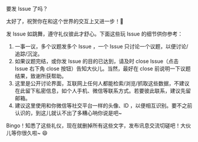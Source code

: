 要发 Issue 了吗？

太好了，祝贺你在和这个世界的交互上又进一步！🎉 

发 Issue 如跳舞，遵守礼仪彼此才舒心。下面这些玩 Issue 的细节供你参考：

1. 一事一议，多个议题发多个 Issue ，一个 Issue 只讨论一个议题，以便讨论/追踪/沉淀。
2. 如果议题完结，或你发 Issue 的目的已达到，请及时 close Issue（点击 Issue 右下角 close 按钮）告知大伙儿。当然，最好在 close 前说明一下议题结果，致谢所获帮助。
3. 这里是公开讨论界面，互联网上任何人都能检索/浏览/抓取这些数据，不建议在此留下私密信息，如个人手机、微信等联系方式。若要彼此联系，建议先留邮箱。
4. 建议这里使用和你微信等社交平台一样的头像、ID ，以便相互识别。要不之前认识的，到这儿就认不出了多糟心呐你说是吧~

Bingo！知悉了这些礼仪，现在就删掉所有这些文字，发布讯息交流切磋吧！大伙儿等你很久啦~ 😄 


